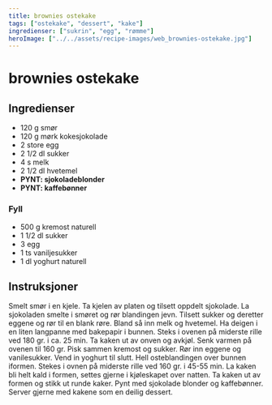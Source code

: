 ```yaml
---
title: brownies ostekake
tags: ["ostekake", "dessert", "kake"]
ingredienser: ["sukrin", "egg", "rømme"]
heroImage: ["../../assets/recipe-images/web_brownies-ostekake.jpg"]
---
```


# brownies ostekake

## Ingredienser

- 120 g smør
- 120 g mørk kokesjokolade
- 2 store egg
- 2 1/2 dl sukker
- 4 s melk
- 2 1/2 dl hvetemel
- **PYNT: sjokoladeblonder**
- **PYNT: kaffebønner**

### Fyll

- 500 g kremost naturell
- 1 1/2 dl sukker
- 3 egg
- 1 ts vaniljesukker
- 1 dl yoghurt naturell

## Instruksjoner

Smelt smør i en kjele. Ta kjelen av platen og tilsett oppdelt sjokolade. La sjokoladen smelte i smøret og rør blandingen jevn. Tilsett sukker og deretter eggene og rør til en blank røre. Bland så inn melk og hvetemel. Ha deigen i en liten langpanne med bakepapir i bunnen. Steks i ovenen på miderste rille ved 180 gr. i ca. 25 min. Ta kaken ut av onven og avkjøl. Senk varmen på ovenen til 160 gr. Pisk sammen kremost og sukker. Rør inn eggene og vanilesukker. Vend in yoghurt til slutt. Hell osteblandingen over bunnen iformen. Stekes i ovnen på miderste rille ved 160 gr. i 45-55 min. La kaken bli helt kald i formen, settes gjerne i kjøleskapet over natten. Ta kaken ut av formen og stikk ut runde kaker. Pynt med sjokolade blonder og kaffebønner. Server gjerne med kakene som en deilig dessert.
